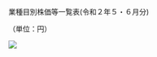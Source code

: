 業種目別株価等一覧表(令和２年５・６月分)

（単位：円）

![](https://www.nta.go.jp/tmp/6a4d4c72-97c5-42df-8fd7-02a3e7fa88b6/images/8b58d6c1355379bd2685cbe1db6c981c4dbb204168cfc6c0e115473ff4945f9e.jpg)